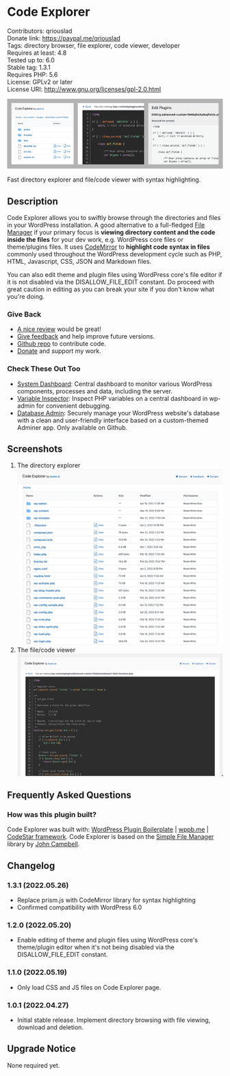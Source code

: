 # Code Explorer

Contributors: qriouslad  
Donate link: https://paypal.me/qriouslad  
Tags: directory browser, file explorer, code viewer, developer  
Requires at least: 4.8  
Tested up to: 6.0  
Stable tag: 1.3.1  
Requires PHP: 5.6  
License: GPLv2 or later  
License URI: http://www.gnu.org/licenses/gpl-2.0.html

![](.wordpress-org/banner-772x250.png)

Fast directory explorer and file/code viewer with syntax highlighting.

## Description

Code Explorer allows you to swiftly browse through the directories and files in your WordPress installation. A good alternative to a full-fledged [File Manager](https://wordpress.org/plugins/wp-file-manager/) if your primary focus is **viewing directory content and the code inside the files** for your dev work, e.g. WordPress core files or theme/plugins files. It uses [CodeMirror](https://codemirror.net/) to **highlight code syntax in files** commonly used throughout the WordPress development cycle such as PHP, HTML, Javascript, CSS, JSON and Markdown files.

You can also edit theme and plugin files using WordPress core's file editor if it is not disabled via the DISALLOW_FILE_EDIT constant. Do proceed with great caution in editing as you can break your site if you don't know what you're doing.

### Give Back

* [A nice review](https://wordpress.org/plugins/code-explorer/#reviews) would be great!
* [Give feedback](https://wordpress.org/support/plugin/code-explorer/) and help improve future versions.
* [Github repo](https://github.com/qriouslad/code-explorer) to contribute code.
* [Donate](https://paypal.me/qriouslad) and support my work.

### Check These Out Too

* [System Dashboard](https://wordpress.org/plugins/system-dashboard/): Central dashboard to monitor various WordPress components, processes and data, including the server.
* [Variable Inspector](https://wordpress.org/plugins/variable-inspector/): Inspect PHP variables on a central dashboard in wp-admin for convenient debugging.
* [Database Admin](https://github.com/qriouslad/database-admin): Securely manage your WordPress website's database with a clean and user-friendly interface based on a custom-themed Adminer app. Only available on Github.

## Screenshots

1. The directory explorer
   ![The directory explorer](.wordpress-org/screenshot-1.png)
2. The file/code viewer
   ![The file/code viewer](.wordpress-org/screenshot-2.png)

## Frequently Asked Questions

### How was this plugin built?

Code Explorer was built with: [WordPress Plugin Boilerplate](https://github.com/devinvinson/WordPress-Plugin-Boilerplate/) | [wppb.me](https://wppb.me/) | [CodeStar framework](https://github.com/Codestar/codestar-framework). Code Explorer is based on the [Simple File Manager](https://github.com/jcampbell1/simple-file-manager) library by [John Campbell](https://github.com/jcampbell1).

## Changelog

### 1.3.1 (2022.05.26)

* Replace prism.js with CodeMirror library for syntax highlighting
* Confirmed compatibility with WordPress 6.0

### 1.2.0 (2022.05.20)

* Enable editing of theme and plugin files using WordPress core's theme/plugin editor when it's not being disabled via the DISALLOW_FILE_EDIT constant.

### 1.1.0 (2022.05.19)

* Only load CSS and JS files on Code Explorer page.

### 1.0.1 (2022.04.27)

* Initial stable release. Implement directory browsing with file viewing, download and deletion.

## Upgrade Notice

None required yet.